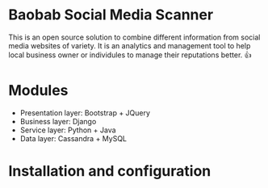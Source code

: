 # Baobab Social Media Scanner
This is an open source solution to combine different information from social media websites of variety. It is an analytics and management tool to help local business owner or individules to manage their reputations better. :+1:

# Modules
 * Presentation layer: Bootstrap + JQuery
 * Business layer: Django
 * Service layer: Python + Java
 * Data layer: Cassandra + MySQL

# Installation and configuration



